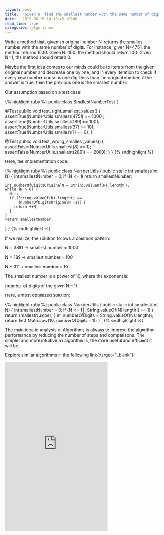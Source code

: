 ```yaml
---
layout: post
title:  "Given N, find the smallest number with the same number of digits"
date:   2019-06-29 14:18:45 +0100
read_time: true
categories: algorithms
---
```

Write a method that, given an original number N, returns the smallest number with the same number of digits. For instance, given N=4751, the method returns 1000. Given N=100, the method should return 100. Given N=1, the method should return 0.

Maybe the first idea comes to our minds could be to iterate from the given original number and decrease one by one, and in every iteration to check if every new number contains one digit less than the original number, if the answer is true, then the previous one is the smallest number.

Our assumption based on a test case:

{% highlight ruby %}
public class SmallestNumberTest {

  @Test
  public void test_right_smallest_values() {
    assertTrue(NumberUtils.smallest(4751) == 1000);
    assertTrue(NumberUtils.smallest(189) == 100);
    assertTrue(NumberUtils.smallest(37) == 10);
    assertTrue(NumberUtils.smallest(1) == 0);
  }

  @Test
  public void test_wrong_smallest_values() {
    assertFalse(NumberUtils.smallest(8) == 1);
    assertFalse(NumberUtils.smallest(2891) == 2000);
  }
}
{% endhighlight %}

Here, the implementation code:

{% highlight ruby %}
public class NumberUtils {
  public static int smallest(int N) {
    int smallestNumber = 0;
    if (N <= 1)
      return smallestNumber;
    
    int numberOfDigitsOriginalN = String.valueOf(N).length();
    while (N > 0) {
      N--;
      if (String.valueOf(N).length() ==
          (numberOfDigitsOriginalN -1)) {
        return ++N;
      }
    }
    return smallestNumber;
  }
}
{% endhighlight %}

If we realize, the solution follows a common pattern:

N = 3891 -> smallest number = 1000

N = 189 -> smallest number = 100

N = 37 -> smallest number = 10

The smallest number is a power of 10, where the exponent is:

(number of digits of the given N – 1)

Here, a most optimized solution:

{% highlight ruby %}
public class NumberUtils {
  public static int smallest(int N) {
    int smallestNumber = 0;
    if (N <= 1 || String.valueOf(N).length() == 1) {
      return smallestNumber;
    }
    int numberOfDigits = String.valueOf(N).length();
    return (int) Math.pow(10, numberOfDigits - 1);
  }
}
{% endhighlight %}

The main idea in Analysis of Algorithms is always to improve the algorithm performance by reducing the number of steps and comparisons. The simpler and more intuitive an algorithm is, the more useful and efficient it will be.

Explore similar algorithms in the following [link](https://amzn.to/2LqceUy){:target="_blank"}:

<iframe type="text/html" width="336" height="550" frameborder="0" allowfullscreen style="max-width:100%" src="https://lesen.amazon.de/kp/card?asin=B086JCK6C4&preview=inline&linkCode=kpe&ref_=cm_sw_r_kb_dp_f2H6Fb7NENATK&tag=codersite20-20" ></iframe>

